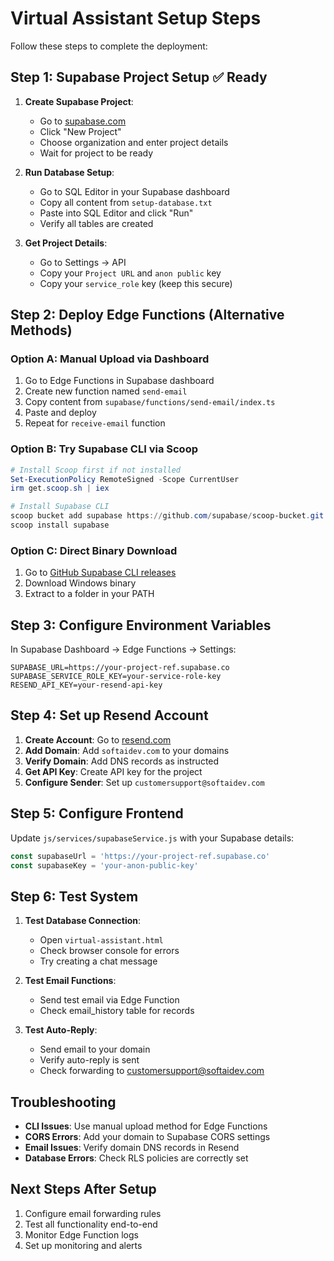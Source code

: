 # Virtual Assistant Setup Steps

Follow these steps to complete the deployment:

## Step 1: Supabase Project Setup ✅ Ready

1. **Create Supabase Project**:
   - Go to [supabase.com](https://supabase.com)
   - Click "New Project"
   - Choose organization and enter project details
   - Wait for project to be ready

2. **Run Database Setup**:
   - Go to SQL Editor in your Supabase dashboard
   - Copy all content from `setup-database.txt`
   - Paste into SQL Editor and click "Run"
   - Verify all tables are created

3. **Get Project Details**:
   - Go to Settings → API
   - Copy your `Project URL` and `anon public` key
   - Copy your `service_role` key (keep this secure)

## Step 2: Deploy Edge Functions (Alternative Methods)

### Option A: Manual Upload via Dashboard
1. Go to Edge Functions in Supabase dashboard
2. Create new function named `send-email`
3. Copy content from `supabase/functions/send-email/index.ts`
4. Paste and deploy
5. Repeat for `receive-email` function

### Option B: Try Supabase CLI via Scoop
```powershell
# Install Scoop first if not installed
Set-ExecutionPolicy RemoteSigned -Scope CurrentUser
irm get.scoop.sh | iex

# Install Supabase CLI
scoop bucket add supabase https://github.com/supabase/scoop-bucket.git
scoop install supabase
```

### Option C: Direct Binary Download
1. Go to [GitHub Supabase CLI releases](https://github.com/supabase/cli/releases)
2. Download Windows binary
3. Extract to a folder in your PATH

## Step 3: Configure Environment Variables

In Supabase Dashboard → Edge Functions → Settings:
```
SUPABASE_URL=https://your-project-ref.supabase.co
SUPABASE_SERVICE_ROLE_KEY=your-service-role-key
RESEND_API_KEY=your-resend-api-key
```

## Step 4: Set up Resend Account

1. **Create Account**: Go to [resend.com](https://resend.com)
2. **Add Domain**: Add `softaidev.com` to your domains
3. **Verify Domain**: Add DNS records as instructed
4. **Get API Key**: Create API key for the project
5. **Configure Sender**: Set up `customersupport@softaidev.com`

## Step 5: Configure Frontend

Update `js/services/supabaseService.js` with your Supabase details:
```javascript
const supabaseUrl = 'https://your-project-ref.supabase.co'
const supabaseKey = 'your-anon-public-key'
```

## Step 6: Test System

1. **Test Database Connection**:
   - Open `virtual-assistant.html`
   - Check browser console for errors
   - Try creating a chat message

2. **Test Email Functions**:
   - Send test email via Edge Function
   - Check email_history table for records

3. **Test Auto-Reply**:
   - Send email to your domain
   - Verify auto-reply is sent
   - Check forwarding to customersupport@softaidev.com

## Troubleshooting

- **CLI Issues**: Use manual upload method for Edge Functions
- **CORS Errors**: Add your domain to Supabase CORS settings
- **Email Issues**: Verify domain DNS records in Resend
- **Database Errors**: Check RLS policies are correctly set

## Next Steps After Setup

1. Configure email forwarding rules
2. Test all functionality end-to-end
3. Monitor Edge Function logs
4. Set up monitoring and alerts
